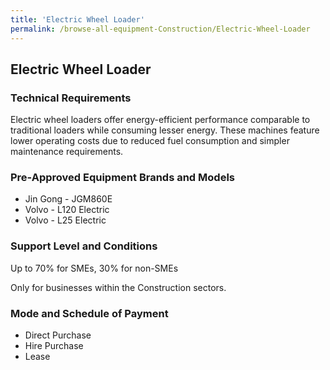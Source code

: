 ```yaml
---
title: 'Electric Wheel Loader'
permalink: /browse-all-equipment-Construction/Electric-Wheel-Loader
---
```


## Electric Wheel Loader

### Technical Requirements

Electric wheel loaders offer energy-efficient performance comparable to traditional loaders while consuming lesser energy. These machines feature lower operating costs due to reduced fuel consumption and simpler maintenance requirements. 

### Pre-Approved Equipment Brands and Models

- Jin Gong - JGM860E
- Volvo - L120 Electric
- Volvo - L25 Electric

### Support Level and Conditions

Up to 70% for SMEs, 30% for non-SMEs

Only for businesses within the Construction sectors.

### Mode and Schedule of Payment 

- Direct Purchase
- Hire Purchase
- Lease


